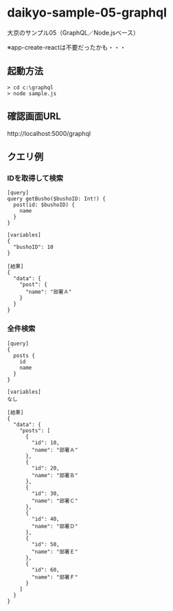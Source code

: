 # daikyo-sample-05-graphql
大京のサンプル05（GraphQL／Node.jsベース）

※app-create-reactは不要だったかも・・・

## 起動方法
```
> cd c:\graphql
> node sample.js
```

## 確認画面URL
http://localhost:5000/graphql

## クエリ例

### IDを取得して検索
```
[query]
query getBusho($bushoID: Int!) {
  post(id: $bushoID) {
    name
  }
}

[variables]
{
  "bushoID": 10
}

[結果]
{
  "data": {
    "post": {
      "name": "部署Ａ"
    }
  }
}
```

### 全件検索
```
[query]
{
  posts {
    id
    name
  }
}

[variables]
なし

[結果]
{
  "data": {
    "posts": [
      {
        "id": 10,
        "name": "部署Ａ"
      },
      {
        "id": 20,
        "name": "部署Ｂ"
      },
      {
        "id": 30,
        "name": "部署Ｃ"
      },
      {
        "id": 40,
        "name": "部署Ｄ"
      },
      {
        "id": 50,
        "name": "部署Ｅ"
      },
      {
        "id": 60,
        "name": "部署Ｆ"
      }
    ]
  }
}
```
